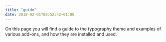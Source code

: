 ```yaml
---
title: "guide"
date: 2018-02-01T08:52:42+01:00
---
```


On this page you will find a guide to the typography theme and examples of various add-ons, and how they are installed and used.